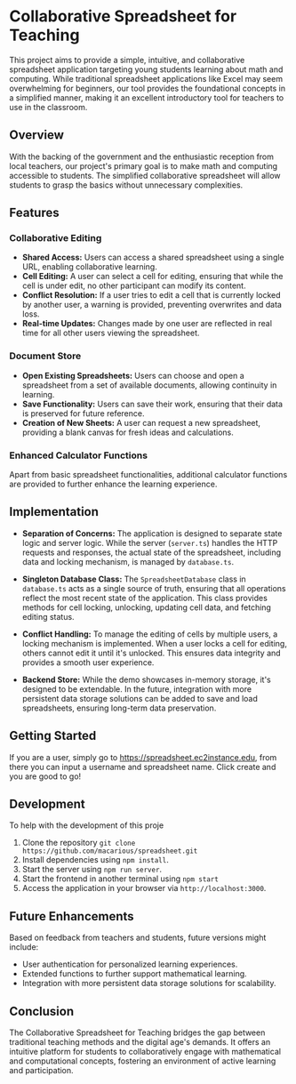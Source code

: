 # Collaborative Spreadsheet for Teaching

This project aims to provide a simple, intuitive, and collaborative spreadsheet application targeting young students learning about math and computing. While traditional spreadsheet applications like Excel may seem overwhelming for beginners, our tool provides the foundational concepts in a simplified manner, making it an excellent introductory tool for teachers to use in the classroom.

## Overview

With the backing of the government and the enthusiastic reception from local teachers, our project's primary goal is to make math and computing accessible to students. The simplified collaborative spreadsheet will allow students to grasp the basics without unnecessary complexities. 

## Features

### Collaborative Editing
- **Shared Access:** Users can access a shared spreadsheet using a single URL, enabling collaborative learning.
- **Cell Editing:** A user can select a cell for editing, ensuring that while the cell is under edit, no other participant can modify its content.
- **Conflict Resolution:** If a user tries to edit a cell that is currently locked by another user, a warning is provided, preventing overwrites and data loss.
- **Real-time Updates:** Changes made by one user are reflected in real time for all other users viewing the spreadsheet.

### Document Store
- **Open Existing Spreadsheets:** Users can choose and open a spreadsheet from a set of available documents, allowing continuity in learning.
- **Save Functionality:** Users can save their work, ensuring that their data is preserved for future reference.
- **Creation of New Sheets:** A user can request a new spreadsheet, providing a blank canvas for fresh ideas and calculations.

### Enhanced Calculator Functions
Apart from basic spreadsheet functionalities, additional calculator functions are provided to further enhance the learning experience.

## Implementation

- **Separation of Concerns:** The application is designed to separate state logic and server logic. While the server (`server.ts`) handles the HTTP requests and responses, the actual state of the spreadsheet, including data and locking mechanism, is managed by `database.ts`.
  
- **Singleton Database Class:** The `SpreadsheetDatabase` class in `database.ts` acts as a single source of truth, ensuring that all operations reflect the most recent state of the application. This class provides methods for cell locking, unlocking, updating cell data, and fetching editing status.

- **Conflict Handling:** To manage the editing of cells by multiple users, a locking mechanism is implemented. When a user locks a cell for editing, others cannot edit it until it's unlocked. This ensures data integrity and provides a smooth user experience.

- **Backend Store:** While the demo showcases in-memory storage, it's designed to be extendable. In the future, integration with more persistent data storage solutions can be added to save and load spreadsheets, ensuring long-term data preservation.

## Getting Started

If you are a user, simply go to https://spreadsheet.ec2instance.edu, from there you can input a username and spreadsheet name. Click create and you are good to go!

## Development
To help with the development of this proje
1. Clone the repository `git clone https://github.com/macarious/spreadsheet.git`
2. Install dependencies using `npm install`.
3. Start the server using `npm run server`.
4. Start the frontend in another terminal using `npm start`
4. Access the application in your browser via `http://localhost:3000`.

## Future Enhancements

Based on feedback from teachers and students, future versions might include:
- User authentication for personalized learning experiences.
- Extended functions to further support mathematical learning.
- Integration with more persistent data storage solutions for scalability.

## Conclusion

The Collaborative Spreadsheet for Teaching bridges the gap between traditional teaching methods and the digital age's demands. It offers an intuitive platform for students to collaboratively engage with mathematical and computational concepts, fostering an environment of active learning and participation.
